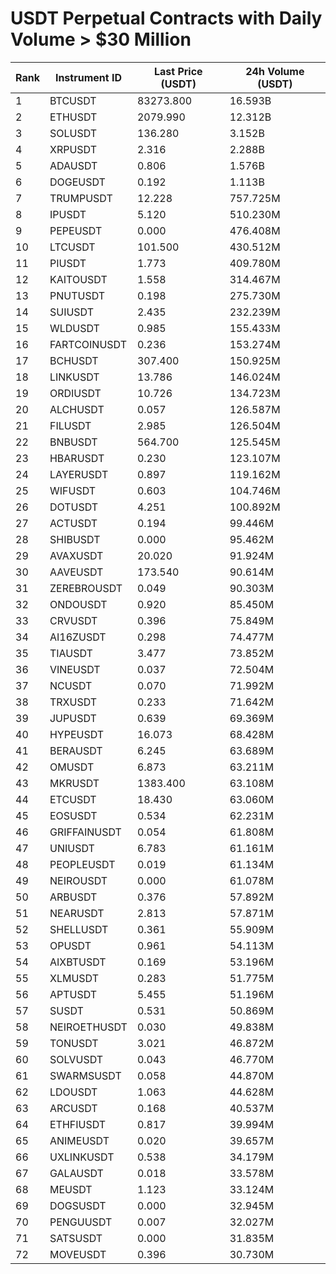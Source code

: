 # USDT Perpetual Contracts with Daily Volume > $30 Million

| Rank | Instrument ID | Last Price (USDT) | 24h Volume (USDT) |
|------|---------------|-------------------|-------------------|
| 1 | BTCUSDT | 83273.800 | 16.593B |
| 2 | ETHUSDT | 2079.990 | 12.312B |
| 3 | SOLUSDT | 136.280 | 3.152B |
| 4 | XRPUSDT | 2.316 | 2.288B |
| 5 | ADAUSDT | 0.806 | 1.576B |
| 6 | DOGEUSDT | 0.192 | 1.113B |
| 7 | TRUMPUSDT | 12.228 | 757.725M |
| 8 | IPUSDT | 5.120 | 510.230M |
| 9 | PEPEUSDT | 0.000 | 476.408M |
| 10 | LTCUSDT | 101.500 | 430.512M |
| 11 | PIUSDT | 1.773 | 409.780M |
| 12 | KAITOUSDT | 1.558 | 314.467M |
| 13 | PNUTUSDT | 0.198 | 275.730M |
| 14 | SUIUSDT | 2.435 | 232.239M |
| 15 | WLDUSDT | 0.985 | 155.433M |
| 16 | FARTCOINUSDT | 0.236 | 153.274M |
| 17 | BCHUSDT | 307.400 | 150.925M |
| 18 | LINKUSDT | 13.786 | 146.024M |
| 19 | ORDIUSDT | 10.726 | 134.723M |
| 20 | ALCHUSDT | 0.057 | 126.587M |
| 21 | FILUSDT | 2.985 | 126.504M |
| 22 | BNBUSDT | 564.700 | 125.545M |
| 23 | HBARUSDT | 0.230 | 123.107M |
| 24 | LAYERUSDT | 0.897 | 119.162M |
| 25 | WIFUSDT | 0.603 | 104.746M |
| 26 | DOTUSDT | 4.251 | 100.892M |
| 27 | ACTUSDT | 0.194 | 99.446M |
| 28 | SHIBUSDT | 0.000 | 95.462M |
| 29 | AVAXUSDT | 20.020 | 91.924M |
| 30 | AAVEUSDT | 173.540 | 90.614M |
| 31 | ZEREBROUSDT | 0.049 | 90.303M |
| 32 | ONDOUSDT | 0.920 | 85.450M |
| 33 | CRVUSDT | 0.396 | 75.849M |
| 34 | AI16ZUSDT | 0.298 | 74.477M |
| 35 | TIAUSDT | 3.477 | 73.852M |
| 36 | VINEUSDT | 0.037 | 72.504M |
| 37 | NCUSDT | 0.070 | 71.992M |
| 38 | TRXUSDT | 0.233 | 71.642M |
| 39 | JUPUSDT | 0.639 | 69.369M |
| 40 | HYPEUSDT | 16.073 | 68.428M |
| 41 | BERAUSDT | 6.245 | 63.689M |
| 42 | OMUSDT | 6.873 | 63.211M |
| 43 | MKRUSDT | 1383.400 | 63.108M |
| 44 | ETCUSDT | 18.430 | 63.060M |
| 45 | EOSUSDT | 0.534 | 62.231M |
| 46 | GRIFFAINUSDT | 0.054 | 61.808M |
| 47 | UNIUSDT | 6.783 | 61.161M |
| 48 | PEOPLEUSDT | 0.019 | 61.134M |
| 49 | NEIROUSDT | 0.000 | 61.078M |
| 50 | ARBUSDT | 0.376 | 57.892M |
| 51 | NEARUSDT | 2.813 | 57.871M |
| 52 | SHELLUSDT | 0.361 | 55.909M |
| 53 | OPUSDT | 0.961 | 54.113M |
| 54 | AIXBTUSDT | 0.169 | 53.196M |
| 55 | XLMUSDT | 0.283 | 51.775M |
| 56 | APTUSDT | 5.455 | 51.196M |
| 57 | SUSDT | 0.531 | 50.869M |
| 58 | NEIROETHUSDT | 0.030 | 49.838M |
| 59 | TONUSDT | 3.021 | 46.872M |
| 60 | SOLVUSDT | 0.043 | 46.770M |
| 61 | SWARMSUSDT | 0.058 | 44.870M |
| 62 | LDOUSDT | 1.063 | 44.628M |
| 63 | ARCUSDT | 0.168 | 40.537M |
| 64 | ETHFIUSDT | 0.817 | 39.994M |
| 65 | ANIMEUSDT | 0.020 | 39.657M |
| 66 | UXLINKUSDT | 0.538 | 34.179M |
| 67 | GALAUSDT | 0.018 | 33.578M |
| 68 | MEUSDT | 1.123 | 33.124M |
| 69 | DOGSUSDT | 0.000 | 32.945M |
| 70 | PENGUUSDT | 0.007 | 32.027M |
| 71 | SATSUSDT | 0.000 | 31.835M |
| 72 | MOVEUSDT | 0.396 | 30.730M |
